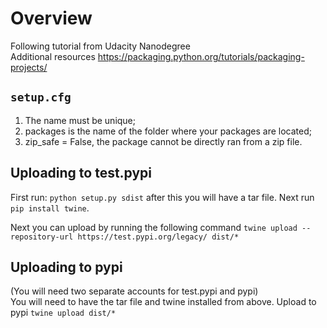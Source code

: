 # Overview
Following tutorial from Udacity Nanodegree\
Additional resources
https://packaging.python.org/tutorials/packaging-projects/

## `setup.cfg`
1) The name must be unique;
2) packages is the name of the folder where your packages are located;
3) zip_safe = False, the package cannot be directly ran from a zip file.

## Uploading to test.pypi
First run: `python setup.py sdist` after this you will have a tar file. Next run `pip install twine`.

Next you can upload by running the following command `twine upload --repository-url https://test.pypi.org/legacy/ dist/*`

## Uploading to pypi
(You will need two separate accounts for test.pypi and pypi)\
You will need to have the tar file and twine installed from above.
Upload to pypi `twine upload dist/*`
